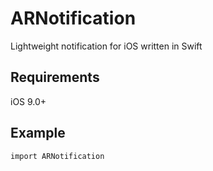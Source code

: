 # ARNotification 

Lightweight notification for iOS written in Swift 

## Requirements

iOS 9.0+

## Example

```
import ARNotification
```
